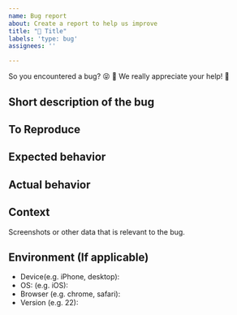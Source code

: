```yaml
---
name: Bug report
about: Create a report to help us improve
title: "🐛 Title"
labels: 'type: bug'
assignees: ''

---
```

So you encountered a bug?  😝 🐛 We really appreciate your help! 🥇 
## Short description of the bug

## To Reproduce

## Expected behavior

## Actual behavior

## Context
Screenshots or other data that is relevant to the bug.

## Environment (If applicable)
 - Device(e.g. iPhone, desktop):
 - OS: (e.g. iOS):
 - Browser (e.g. chrome, safari):
 - Version (e.g. 22):
